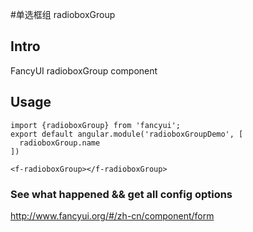 #单选框组 radioboxGroup

## Intro

FancyUI radioboxGroup component

## Usage

```
import {radioboxGroup} from 'fancyui';
export default angular.module('radioboxGroupDemo', [
  radioboxGroup.name
])
```

```
<f-radioboxGroup></f-radioboxGroup>
```

### See what happened && get all config options 

http://www.fancyui.org/#/zh-cn/component/form
